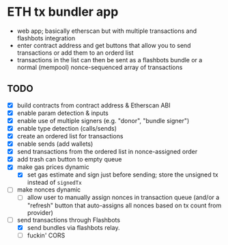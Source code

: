 # ETH tx bundler app

* web app; basically etherscan but with multiple transactions and flashbots integration
* enter contract address and get buttons that allow you to send transactions or add them to an orderd list
* transactions in the list can then be sent as a flashbots bundle or a normal (mempool) nonce-sequenced array of transactions

## TODO

* [x] build contracts from contract address & Etherscan ABI
* [x] enable param detection & inputs
* [x] enable use of multiple signers (e.g. "donor", "bundle signer")
* [x] enable type detection (calls/sends)
* [x] create an ordered list for transactions
* [x] enable sends (add wallets)
* [x] send transactions from the ordered list in nonce-assigned order
* [x] add trash can button to empty queue
* [x] make gas prices dynamic
  * [x] set gas estimate and sign just before sending; store the unsigned tx instead of `signedTx`
* [ ] make nonces dynamic
  * [ ] allow user to manually assign nonces in transaction queue (and/or a "refresh" button that auto-assigns all nonces based on tx count from provider)
* [ ] send transactions through Flashbots
  * [x] send bundles via flashbots relay.
  * [ ] fuckin' CORS
